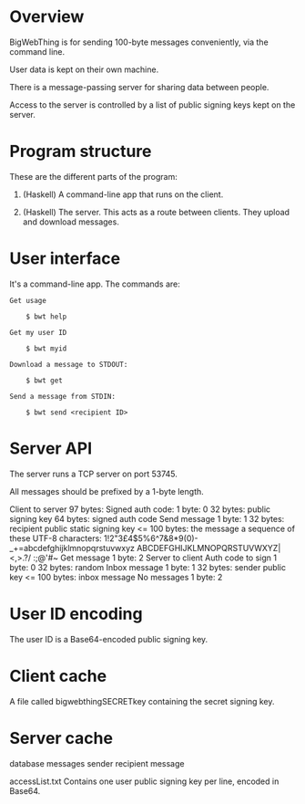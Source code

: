 # Overview

BigWebThing is for sending 100-byte messages conveniently, via the command line.

User data is kept on their own machine.

There is a message-passing server for sharing data between people.

Access to the server is controlled by a list of public signing keys kept on the server.

# Program structure

These are the different parts of the program:

1. (Haskell) A command-line app that runs on the client.

6. (Haskell) The server. This acts as a route between clients. They upload and download messages.

# User interface

It's a command-line app. The commands are:

    Get usage

        $ bwt help

    Get my user ID

        $ bwt myid

    Download a message to STDOUT:

        $ bwt get

    Send a message from STDIN:

        $ bwt send <recipient ID>

# Server API

The server runs a TCP server on port 53745.

All messages should be prefixed by a 1-byte length.

Client to server
    97 bytes: Signed auth code:
        1 byte: 0
        32 bytes: public signing key
        64 bytes: signed auth code
    Send message
        1 byte: 1
        32 bytes: recipient public static signing key
        <= 100 bytes: the message
            a sequence of these UTF-8 characters:
            1!2"3£4$5%6^7&8*9(0)-_+=abcdefghijklmnopqrstuvwxyz
            ABCDEFGHIJKLMNOPQRSTUVWXYZ|\<,>.?/ :;@'#~
    Get message
        1 byte: 2
Server to client
    Auth code to sign
        1 byte: 0
        32 bytes: random
    Inbox message
        1 byte: 1
        32 bytes: sender public key
        <= 100 bytes: inbox message
    No messages
        1 byte: 2

# User ID encoding

The user ID is a Base64-encoded public signing key.

# Client cache

A file called bigwebthingSECRETkey containing the secret signing key.

# Server cache

database
    messages
        sender
        recipient
        message

accessList.txt
    Contains one user public signing key per line, encoded in Base64.
